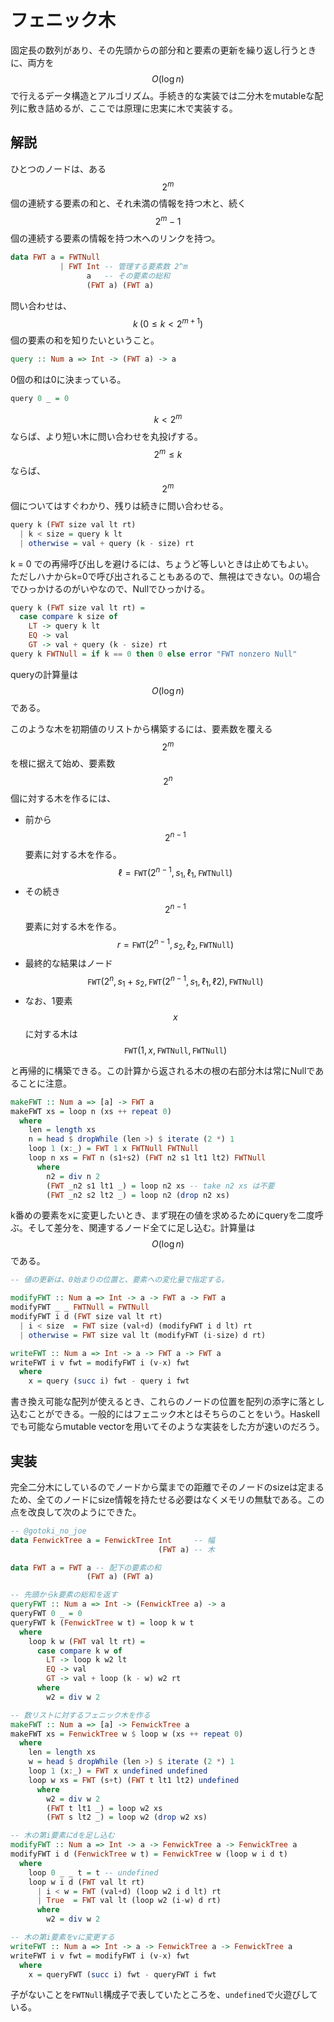 # フェニック木

固定長の数列があり、その先頭からの部分和と要素の更新を繰り返し行うときに、両方を$$O(\log n)$$で行えるデータ構造とアルゴリズム。手続き的な実装では二分木をmutableな配列に敷き詰めるが、ここでは原理に忠実に木で実装する。

## 解説

ひとつのノードは、ある$$2^m$$個の連続する要素の和と、それ未満の情報を持つ木と、続く$$2^m-1$$個の連続する要素の情報を持つ木へのリンクを持つ。

```haskell
data FWT a = FWTNull
           | FWT Int -- 管理する要素数 2^m
                 a   -- その要素の総和
                 (FWT a) (FWT a)
```

問い合わせは、$$k \; (0 \leq k < 2^{m+1})$$個の要素の和を知りたいということ。

```haskell
query :: Num a => Int -> (FWT a) -> a
```

0個の和は0に決まっている。

```haskell
query 0 _ = 0
```

$$k < 2^m$$ならば、より短い木に問い合わせを丸投げする。  
$$2^m \le k$$ならば、$$2^m$$個についてはすぐわかり、残りは続きに問い合わせる。

```haskell
query k (FWT size val lt rt)
  | k < size = query k lt
  | otherwise = val + query (k - size) rt
```

k = 0 での再帰呼び出しを避けるには、ちょうど等しいときは止めてもよい。  
ただしハナからk=0で呼び出されることもあるので、無視はできない。0の場合でひっかけるのがいやなので、Nullでひっかける。

```haskell
query k (FWT size val lt rt) =
  case compare k size of
    LT -> query k lt
    EQ -> val
    GT -> val + query (k - size) rt
query k FWTNull = if k == 0 then 0 else error "FWT nonzero Null"
```

queryの計算量は$$O(\log n)$$である。

このような木を初期値のリストから構築するには、要素数を覆える$$2^m$$を根に据えて始め、要素数$$2^n$$個に対する木を作るには、

* 前から$$2^{n-1}$$要素に対する木を作る。$$\ell = \texttt{FWT}(2^{n-1},s_1,\ell_1,\texttt{FWTNull})$$
* その続き$$2^{n-1}$$要素に対する木を作る。$$r = \texttt{FWT}(2^{n-1},s_2,\ell_2,\texttt{FWTNull})$$
* 最終的な結果はノード$$\texttt{FWT}(2^n,s_1+s_2, \texttt{FWT}(2^{n-1},s_1,\ell_1,\ell2), \texttt{FWTNull})$$
* なお、1要素$$x$$に対する木は$$\texttt{FWT}(1,x,\texttt{FWTNull},\texttt{FWTNull})$$

と再帰的に構築できる。この計算から返される木の根の右部分木は常にNullであることに注意。

```haskell
makeFWT :: Num a => [a] -> FWT a
makeFWT xs = loop n (xs ++ repeat 0)
  where
    len = length xs
    n = head $ dropWhile (len >) $ iterate (2 *) 1
    loop 1 (x:_) = FWT 1 x FWTNull FWTNull
    loop n xs = FWT n (s1+s2) (FWT n2 s1 lt1 lt2) FWTNull
      where
        n2 = div n 2
        (FWT _n2 s1 lt1 _) = loop n2 xs -- take n2 xs は不要
        (FWT _n2 s2 lt2 _) = loop n2 (drop n2 xs)
```

k番めの要素をxに変更したいとき、まず現在の値を求めるためにqueryを二度呼ぶ。そして差分を、関連するノード全てに足し込む。計算量は$$O(\log n)$$である。

```haskell
-- 値の更新は、0始まりの位置と、要素への変化量で指定する。

modifyFWT :: Num a => Int -> a -> FWT a -> FWT a
modifyFWT _ _ FWTNull = FWTNull
modifyFWT i d (FWT size val lt rt)
  | i < size  = FWT size (val+d) (modifyFWT i d lt) rt
  | otherwise = FWT size val lt (modifyFWT (i-size) d rt)

writeFWT :: Num a => Int -> a -> FWT a -> FWT a
writeFWT i v fwt = modifyFWT i (v-x) fwt
  where
    x = query (succ i) fwt - query i fwt
```

書き換え可能な配列が使えるとき、これらのノードの位置を配列の添字に落とし込むことができる。一般的にはフェニック木とはそちらのことをいう。Haskellでも可能ならmutable vectorを用いてそのような実装をした方が速いのだろう。

## 実装

完全二分木にしているのでノードから葉までの距離でそのノードのsizeは定まるため、全てのノードにsize情報を持たせる必要はなくメモリの無駄である。この点を改良して次のようにできた。

```haskell
-- @gotoki_no_joe
data FenwickTree a = FenwickTree Int     -- 幅
                                 (FWT a) -- 木

data FWT a = FWT a -- 配下の要素の和
                 (FWT a) (FWT a)

-- 先頭からk要素の総和を返す
queryFWT :: Num a => Int -> (FenwickTree a) -> a
queryFWT 0 _ = 0
queryFWT k (FenwickTree w t) = loop k w t
  where
    loop k w (FWT val lt rt) =
      case compare k w of
        LT -> loop k w2 lt
        EQ -> val
        GT -> val + loop (k - w) w2 rt
      where
        w2 = div w 2

-- 数リストに対するフェニック木を作る
makeFWT :: Num a => [a] -> FenwickTree a
makeFWT xs = FenwickTree w $ loop w (xs ++ repeat 0)
  where
    len = length xs
    w = head $ dropWhile (len >) $ iterate (2 *) 1
    loop 1 (x:_) = FWT x undefined undefined
    loop w xs = FWT (s+t) (FWT t lt1 lt2) undefined
      where
        w2 = div w 2
        (FWT t lt1 _) = loop w2 xs
        (FWT s lt2 _) = loop w2 (drop w2 xs)

-- 木の第i要素にdを足し込む
modifyFWT :: Num a => Int -> a -> FenwickTree a -> FenwickTree a
modifyFWT i d (FenwickTree w t) = FenwickTree w (loop w i d t)
  where
    loop 0 _ _ t = t -- undefined
    loop w i d (FWT val lt rt)
      | i < w = FWT (val+d) (loop w2 i d lt) rt
      | True  = FWT val lt (loop w2 (i-w) d rt)
      where
        w2 = div w 2

-- 木の第i要素をvに変更する
writeFWT :: Num a => Int -> a -> FenwickTree a -> FenwickTree a
writeFWT i v fwt = modifyFWT i (v-x) fwt
  where
    x = queryFWT (succ i) fwt - queryFWT i fwt
```

子がないことを`FWTNull`構成子で表していたところを、`undefined`で火遊びしている。

